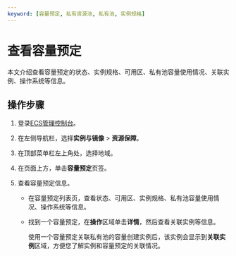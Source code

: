 ```yaml
---
keyword: [容量预定, 私有资源池, 私有池, 实例规格]
---
```


# 查看容量预定

本文介绍查看容量预定的状态、实例规格、可用区、私有池容量使用情况、关联实例、操作系统等信息。

## 操作步骤

1.  登录[ECS管理控制台](https://ecs.console.aliyun.com)。

2.  在左侧导航栏，选择**实例与镜像** \> **资源保障**。

3.  在顶部菜单栏左上角处，选择地域。

4.  在页面上方，单击**容量预定**页签。

5.  查看容量预定信息。

    -   在容量预定列表页，查看状态、可用区、实例规格、私有池容量使用情况、操作系统等信息。
    -   找到一个容量预定，在**操作**区域单击**详情**，然后查看关联实例等信息。

        使用一个容量预定关联私有池的容量创建实例后，该实例会显示到**关联实例**区域，方便您了解实例和容量预定的关联情况。



